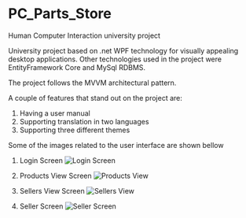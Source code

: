 # PC_Parts_Store
 Human Computer Interaction university project

University project based on .net WPF technology for visually appealing desktop applications. 
Other technologies used in the project were EntityFramework Core and MySql RDBMS.

The project follows the MVVM architectural pattern.

A couple of features that stand out on the project are:
1. Having a user manual
2. Supporting translation in two languages
3. Supporting three different themes


Some of the images related to the user interface are shown bellow
1. Login Screen
![Login Screen](https://github.com/VladanPasagic/PC_Parts_Store_HCI/assets/93393767/827bd5d5-7df1-4a43-8c12-deedaa4e6df8)

2. Products View Screen
![Products View](https://github.com/VladanPasagic/PC_Parts_Store_HCI/assets/93393767/4de5c6c5-2ddc-4bc8-a169-7540a91c5b4c)

3. Sellers View Screen
![Sellers View](https://github.com/VladanPasagic/PC_Parts_Store_HCI/assets/93393767/985108f1-110f-46aa-9573-8406a7fd8543)

4. Seller Screen
![Seller Screen](https://github.com/VladanPasagic/PC_Parts_Store_HCI/assets/93393767/69b1b6df-e9de-4b8f-bda6-1c405391b743)
